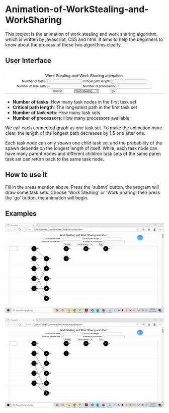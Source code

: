 # Animation-of-WorkStealing-and-WorkSharing

This project is the animation of work stealing and work sharing algorithm, which is written by javascript, CSS and html. It aims to help the beginners to know about the process of these two algorithms clearly.

## User Interface

![Screen shot of user interface.](https://github.com/duyubo/Animation-of-WorkStealing-and-WorkSharing/blob/master/images/Interface.PNG "User Interface")

* **Number of tasks**: How many task nodes in the first task set 
* **Critical path length**: The longestest path in the first task set
* **Number of task sets**: How many task sets 
* **Number of processors**: How many processors avaliable

We call each connected graph as one task set. To make the animation more clear, the length of the longest path decreases by 1.5 one after one.

Each task node can only spawn one child task set and the probability of the spawn depends on the longest length of itself. While, each task node can have many parent nodes and different children task sets of the same paren task set can return back to the same task node. 

## How to use it

Fill in the areas mention above. Press the 'submit' button, the program will draw some task sets. Choose 'Work Stealing' or 'Work Sharing' then press the 'go' button, the animation will begin.

## Examples

![Work Sharing.](https://github.com/duyubo/Animation-of-WorkStealing-and-WorkSharing/blob/master/images/WorkSharing.gif "Work Sharing")

![Work Stealing.](https://github.com/duyubo/Animation-of-WorkStealing-and-WorkSharing/blob/master/images/WorkStealing.gif "Work Stealing")


